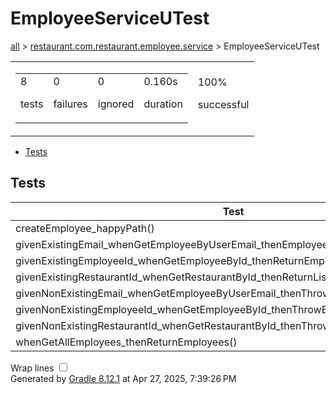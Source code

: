 <!DOCTYPE html>
<html>
<head>
<meta http-equiv="Content-Type" content="text/html; charset=utf-8"/>
<meta http-equiv="x-ua-compatible" content="IE=edge"/>
<title>Test results - EmployeeServiceUTest</title>
<link href="../css/base-style.css" rel="stylesheet" type="text/css"/>
<link href="../css/style.css" rel="stylesheet" type="text/css"/>
<script src="../js/report.js" type="text/javascript"></script>
</head>
<body>
<div id="content">
<h1>EmployeeServiceUTest</h1>
<div class="breadcrumbs">
<a href="../index.md">all</a> &gt;
<a href="../packages/restaurant.com.restaurant.employee.service.html">restaurant.com.restaurant.employee.service</a> &gt; EmployeeServiceUTest</div>
<div id="summary">
<table>
<tr>
<td>
<div class="summaryGroup">
<table>
<tr>
<td>
<div class="infoBox" id="tests">
<div class="counter">8</div>
<p>tests</p>
</div>
</td>
<td>
<div class="infoBox" id="failures">
<div class="counter">0</div>
<p>failures</p>
</div>
</td>
<td>
<div class="infoBox" id="ignored">
<div class="counter">0</div>
<p>ignored</p>
</div>
</td>
<td>
<div class="infoBox" id="duration">
<div class="counter">0.160s</div>
<p>duration</p>
</div>
</td>
</tr>
</table>
</div>
</td>
<td>
<div class="infoBox success" id="successRate">
<div class="percent">100%</div>
<p>successful</p>
</div>
</td>
</tr>
</table>
</div>
<div id="tabs">
<ul class="tabLinks">
<li>
<a href="#tab0">Tests</a>
</li>
</ul>
<div id="tab0" class="tab">
<h2>Tests</h2>
<table>
<thead>
<tr>
<th>Test</th>
<th>Duration</th>
<th>Result</th>
</tr>
</thead>
<tr>
<td class="success">createEmployee_happyPath()</td>
<td class="success">0.006s</td>
<td class="success">passed</td>
</tr>
<tr>
<td class="success">givenExistingEmail_whenGetEmployeeByUserEmail_thenEmployeeReturned()</td>
<td class="success">0.003s</td>
<td class="success">passed</td>
</tr>
<tr>
<td class="success">givenExistingEmployeeId_whenGetEmployeeById_thenReturnEmployee()</td>
<td class="success">0.003s</td>
<td class="success">passed</td>
</tr>
<tr>
<td class="success">givenExistingRestaurantId_whenGetRestaurantById_thenReturnListOfRestaurantEmployees()</td>
<td class="success">0.137s</td>
<td class="success">passed</td>
</tr>
<tr>
<td class="success">givenNonExistingEmail_whenGetEmployeeByUserEmail_thenThrowException()</td>
<td class="success">0.002s</td>
<td class="success">passed</td>
</tr>
<tr>
<td class="success">givenNonExistingEmployeeId_whenGetEmployeeById_thenThrowException()</td>
<td class="success">0.003s</td>
<td class="success">passed</td>
</tr>
<tr>
<td class="success">givenNonExistingRestaurantId_whenGetRestaurantById_thenThrowException()</td>
<td class="success">0.002s</td>
<td class="success">passed</td>
</tr>
<tr>
<td class="success">whenGetAllEmployees_thenReturnEmployees()</td>
<td class="success">0.004s</td>
<td class="success">passed</td>
</tr>
</table>
</div>
</div>
<div id="footer">
<p>
<div>
<label class="hidden" id="label-for-line-wrapping-toggle" for="line-wrapping-toggle">Wrap lines
<input id="line-wrapping-toggle" type="checkbox" autocomplete="off"/>
</label>
</div>Generated by 
<a href="http://www.gradle.org">Gradle 8.12.1</a> at Apr 27, 2025, 7:39:26 PM</p>
</div>
</div>
</body>
</html>
